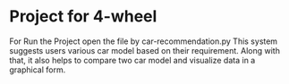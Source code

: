# Project for 4-wheel

For Run the Project open the file by car-recommendation.py 
This system suggests users various car model based on their requirement. Along with that, it also helps to compare two car model and visualize data in a graphical form.

